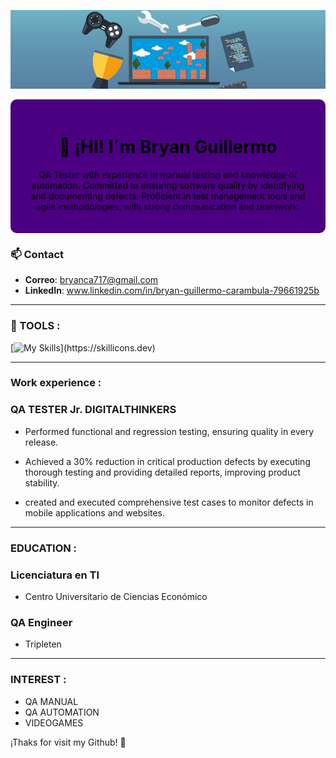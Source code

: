 ![Banner](https://github.com/Bryan717/Bryan717/blob/main/banner.jpg)


<div style="background-color: #4B0082; padding: 20px; border-radius: 10px; text-align: center; color: black;">
  <h1>👋 ¡HI! I´m Bryan Guillermo</h1>
  <p>QA Tester with experience in manual testing and knowledge of automation. Committed to ensuring software quality by identifying and
documenting defects. Proficient in test management tools and agile methodologies, with strong communication and teamwork.</p>
</div>


### 📫 Contact
- **Correo**: [bryanca717@gmail.com](mailto:bryanca717@gmail.com)
- **LinkedIn**: www.linkedin.com/in/bryan-guillermo-carambula-79661925b

---
### 🚀 TOOLS :
<div id="header" align="left">
  
   [![My Skills](https://skillicons.dev/icons?i=py,postman,github,js,html,css,figma,mysql,mongodb,)](https://skillicons.dev)

---
   ###  Work experience :
   ### QA TESTER Jr. DIGITALTHINKERS
   - Performed functional and regression testing, ensuring
    quality in every release. 
    
   - Achieved a 30% reduction in critical production defects by
    executing thorough testing and providing detailed reports,
    improving product stability.
 - created and executed comprehensive test cases to monitor
      defects in mobile applications and websites.


---
###  EDUCATION :
### Licenciatura en TI
 - Centro Universitario de Ciencias Económico

### QA Engineer
 - Tripleten
---
###  INTEREST :
- QA MANUAL
- QA AUTOMATION
- VIDEOGAMES

</div>
¡Thaks for visit my Github! 🚀
